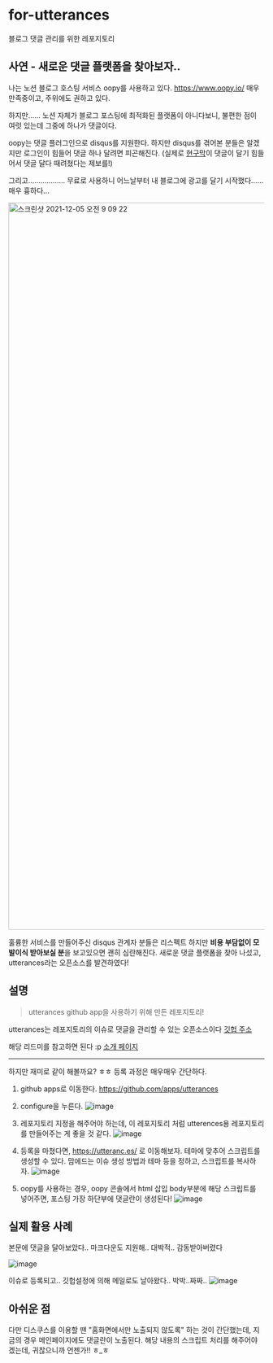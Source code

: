 # for-utterances
블로그 댓글 관리를 위한 레포지토리

## 사연 - 새로운 댓글 플랫폼을 찾아보자..

나는 노션 블로그 호스팅 서비스 oopy를 사용하고 있다. https://www.oopy.io/ 
매우 만족중이고, 주위에도 권하고 있다.

하지만...... 노션 자체가 블로그 포스팅에 최적화된 플랫폼이 아니다보니, 불편한 점이 여럿 있는데 그중에 하나가 댓글이다.

oopy는 댓글 플러그인으로 disqus를 지원한다. 하지만 disqus를 겪어본 분들은 알겠지만 로그인이 힘들어 댓글 하나 달려면 피곤해진다. (실제로 [현구막](https://github.com/Hyeon9mak)이 댓글이 달기 힘들어서 댓글 달다 때려쳤다는 제보를!)

그리고.................. 무료로 사용하니 어느날부터 내 블로그에 광고를 달기 시작했다...... 매우 흉하다...

<img width="1430" alt="스크린샷 2021-12-05 오전 9 09 22" src="https://user-images.githubusercontent.com/51393021/144728627-e7536228-68a6-4ae6-8cf8-acbb5795eb0d.png">

훌륭한 서비스를 만들어주신 disqus 관계자 분들은 리스펙트 하지만 **비용 부담없이 모발이식 받아보실 분**을 보고있으면 괜히 심란해진다. 새로운 댓글 플랫폼을 찾아 나섰고, utterances라는 오픈소스를 발견하였다!

## 설명

> utterances github app을 사용하기 위해 만든 레포지토리!
 
utterances는 레포지토리의 이슈로 댓글을 관리할 수 있는 오픈소스이다 [깃헙 주소](https://github.com/utterance)

해당 리드미를 참고하면 된다 :p [소개 페이지](https://utteranc.es/)

---

하지만 재미로 같이 해볼까요? ㅎㅎ
등록 과정은 매우매우 간단하다.

1. github apps로 이동한다. https://github.com/apps/utterances

2. configure을 누른다.
  ![image](https://user-images.githubusercontent.com/51393021/144728698-f84d238e-c0e1-47d8-91ff-fe55d3493240.png)

3. 레포지토리 지정을 해주어야 하는데, 이 레포지토리 처럼 utterences용 레포지토리를 만들어주는 게 좋을 것 같다.
  ![image](https://user-images.githubusercontent.com/51393021/144728726-289cdfd4-c829-4e8f-8185-7d4ee601a1cc.png)

4. 등록을 마쳤다면, https://utteranc.es/ 로 이동해보자. 테마에 맞추어 스크립트를 생성할 수 있다. 맘에드는 이슈 생성 방법과 테마 등을 정하고, 스크립트를 복사하자.
  ![image](https://user-images.githubusercontent.com/51393021/144728768-d1647afe-2693-4063-8099-96836c0289f4.png)

5. oopy를 사용하는 경우, oopy 콘솔에서 html 삽입 body부분에 해당 스크립트를 넣어주면, 포스팅 가장 하단부에 댓글란이 생성된다!
  ![image](https://user-images.githubusercontent.com/51393021/144728786-75677c2c-d04e-4e8f-97e8-3befae47e251.png)


## 실제 활용 사례

본문에 댓글을 달아보았다.. 마크다운도 지원해.. 대박적.. 감동받아버렸다

![image](https://user-images.githubusercontent.com/51393021/144728514-ea0cc755-8e6f-40e8-8bc3-ac6c7452ef15.png)

이슈로 등록되고.. 깃헙설정에 의해 메일로도 날아왔다.. 박박..짜짜..
![image](https://user-images.githubusercontent.com/51393021/144728527-83a1f5aa-aff8-4352-8531-40d993f9ac3a.png)

## 아쉬운 점
다만 디스쿠스를 이용할 땐 "홈화면에서만 노출되지 않도록" 하는 것이 간단했는데, 지금의 경우 메인페이지에도 댓글란이 노출된다. 해당 내용의 스크립트 처리를 해주어야 겠는데, 귀찮으니까 언젠가!! ㅎ_ㅎ
